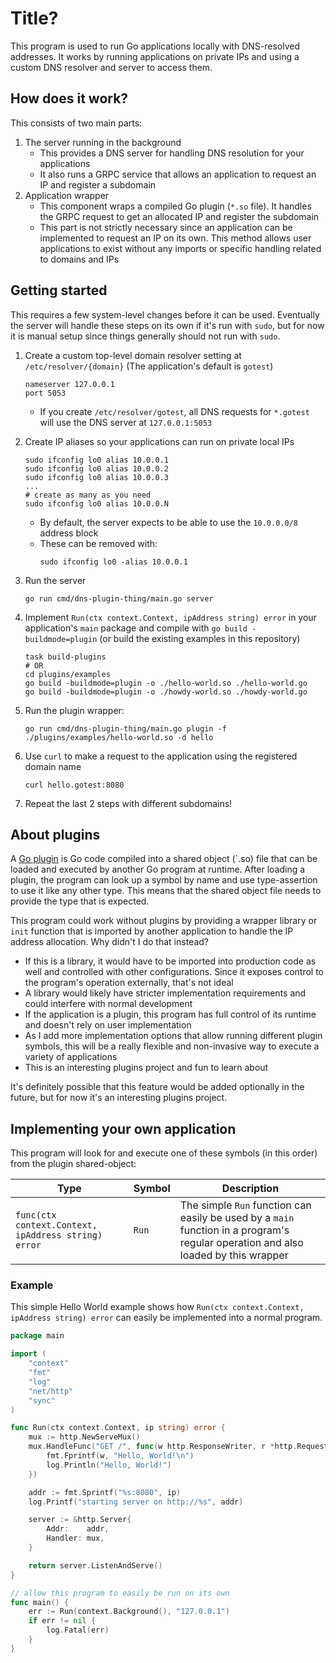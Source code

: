 # Title?

This program is used to run Go applications locally with DNS-resolved addresses. It works by running applications on private IPs and using a custom DNS resolver and server to access them.

## How does it work?

This consists of two main parts:

1. The server running in the background
    - This provides a DNS server for handling DNS resolution for your applications
    - It also runs a GRPC service that allows an application to request an IP and register a subdomain
2. Application wrapper
    - This component wraps a compiled Go plugin (`*.so` file). It handles the GRPC request to get an allocated IP and register the subdomain
    - This part is not strictly necessary since an application can be implemented to request an IP on its own. This method allows user applications to exist without any imports or specific handling related to domains and IPs


## Getting started

This requires a few system-level changes before it can be used. Eventually the server will handle these steps on its own if it's run with `sudo`, but for now it is manual setup since things generally should not run with `sudo`.

1. Create a custom top-level domain resolver setting at `/etc/resolver/{domain}` (The application's default is `gotest`)
    ```
    nameserver 127.0.0.1
    port 5053
    ```
    - If you create `/etc/resolver/gotest`, all DNS requests for `*.gotest` will use the DNS server at `127.0.0.1:5053`

1. Create IP aliases so your applications can run on private local IPs
    ```shell
    sudo ifconfig lo0 alias 10.0.0.1
    sudo ifconfig lo0 alias 10.0.0.2
    sudo ifconfig lo0 alias 10.0.0.3
    ...
    # create as many as you need
    sudo ifconfig lo0 alias 10.0.0.N
    ```
    - By default, the server expects to be able to use the `10.0.0.0/8` address block
    - These can be removed with:
        ```shell
        sudo ifconfig lo0 -alias 10.0.0.1
        ```

1. Run the server
    ```shell
    go run cmd/dns-plugin-thing/main.go server
    ```

1. Implement `Run(ctx context.Context, ipAddress string) error` in your application's `main` package and compile with `go build -buildmode=plugin` (or build the existing examples in this repository)
    ```shell
    task build-plugins
    # OR
    cd plugins/examples
    go build -buildmode=plugin -o ./hello-world.so ./hello-world.go
    go build -buildmode=plugin -o ./howdy-world.so ./howdy-world.go
    ```

1. Run the plugin wrapper:
    ```shell
    go run cmd/dns-plugin-thing/main.go plugin -f ./plugins/examples/hello-world.so -d hello
    ```

1. Use `curl` to make a request to the application using the registered domain name
    ```shell
    curl hello.gotest:8080
    ```

1. Repeat the last 2 steps with different subdomains!


## About plugins

A [Go plugin](https://pkg.go.dev/plugin) is Go code compiled into a shared object (`.so) file that can be loaded and executed by another Go program at runtime. After loading a plugin, the program can look up a symbol by name and use type-assertion to use it like any other type. This means that the shared object file needs to provide the type that is expected.

This program could work without plugins by providing a wrapper library or `init` function that is imported by another application to handle the IP address allocation. Why didn't I do that instead?
- If this is a library, it would have to be imported into production code as well and controlled with other configurations. Since it exposes control to the program's operation externally, that's not ideal
- A library would likely have stricter implementation requirements and could interfere with normal development
- If the application is a plugin, this program has full control of its runtime and doesn't rely on user implementation
- As I add more implementation options that allow running different plugin symbols, this will be a really flexible and non-invasive way to execute a variety of applications
- This is an interesting plugins project and fun to learn about

It's definitely possible that this feature would be added optionally in the future, but for now it's an interesting plugins project.


## Implementing your own application

This program will look for and execute one of these symbols (in this order) from the plugin shared-object:

| Type                        | Symbol | Description          |
|-----------------------------|--------|----------------------|
| `func(ctx context.Context, ipAddress string) error` | `Run`   | The simple `Run` function can easily be used by a `main` function in a program's regular operation and also loaded by this wrapper |


### Example

This simple Hello World example shows how `Run(ctx context.Context, ipAddress string) error` can easily be implemented into a normal program.

```go
package main

import (
	"context"
	"fmt"
	"log"
	"net/http"
	"sync"
)

func Run(ctx context.Context, ip string) error {
	mux := http.NewServeMux()
	mux.HandleFunc("GET /", func(w http.ResponseWriter, r *http.Request) {
		fmt.Fprintf(w, "Hello, World!\n")
		log.Println("Hello, World!")
	})

	addr := fmt.Sprintf("%s:8080", ip)
	log.Printf("starting server on http://%s", addr)

	server := &http.Server{
		Addr:    addr,
		Handler: mux,
	}

	return server.ListenAndServe()
}

// allow this program to easily be run on its own
func main() {
	err := Run(context.Background(), "127.0.0.1")
	if err != nil {
		log.Fatal(err)
	}
}
```
